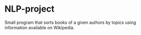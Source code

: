 # NLP-project
Small program that sorts books of a given authors by topics using information available on Wikipedia.
